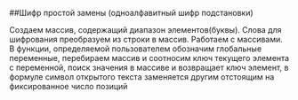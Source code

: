 ##Шифр простой замены (одноалфавитный шифр подстановки)

Создаем массив, содержащий диапазон элементов(буквы).
Слова для шифрования преобразуем из строки в массив. Работаем с массивами.
В функции, определяемой пользователем обозначим глобальные переменные,
перебираем массив и соотносим ключ текущего элемента с переменной,
поиск  значения в массиве и возвращает ключ  элемент,
в формуле символ открытого текста заменяется другим отстоящим  на фиксированное число позиций 
